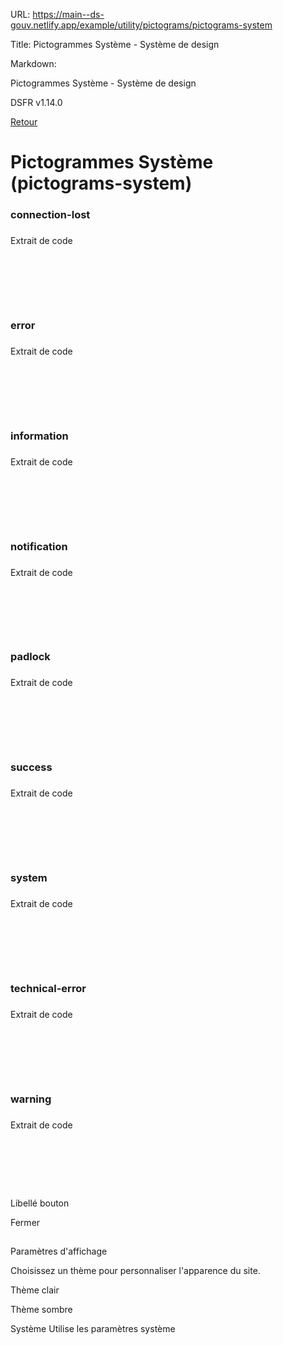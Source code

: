 URL:
https://main--ds-gouv.netlify.app/example/utility/pictograms/pictograms-system

Title:
Pictogrammes Système - Système de design

Markdown:

Pictogrammes Système - Système de design


DSFR v1.14.0


[Retour](../)


# Pictogrammes Système (pictograms-system)


### connection-lost


###
Extrait de code


<svg aria-hidden="true" class="fr-artwork" viewBox="0 0 80 80" width="80px" height="80px">
<use class="fr-artwork-decorative" href="../../../../dist/artwork/pictograms/system/connection-lost.svg#artwork-decorative"></use>
<use class="fr-artwork-minor" href="../../../../dist/artwork/pictograms/system/connection-lost.svg#artwork-minor"></use>
<use class="fr-artwork-major" href="../../../../dist/artwork/pictograms/system/connection-lost.svg#artwork-major"></use>
</svg>


### error


###
Extrait de code


<svg aria-hidden="true" class="fr-artwork" viewBox="0 0 80 80" width="80px" height="80px">
<use class="fr-artwork-decorative" href="../../../../dist/artwork/pictograms/system/error.svg#artwork-decorative"></use>
<use class="fr-artwork-minor" href="../../../../dist/artwork/pictograms/system/error.svg#artwork-minor"></use>
<use class="fr-artwork-major" href="../../../../dist/artwork/pictograms/system/error.svg#artwork-major"></use>
</svg>


### information


###
Extrait de code


<svg aria-hidden="true" class="fr-artwork" viewBox="0 0 80 80" width="80px" height="80px">
<use class="fr-artwork-decorative" href="../../../../dist/artwork/pictograms/system/information.svg#artwork-decorative"></use>
<use class="fr-artwork-minor" href="../../../../dist/artwork/pictograms/system/information.svg#artwork-minor"></use>
<use class="fr-artwork-major" href="../../../../dist/artwork/pictograms/system/information.svg#artwork-major"></use>
</svg>


### notification


###
Extrait de code


<svg aria-hidden="true" class="fr-artwork" viewBox="0 0 80 80" width="80px" height="80px">
<use class="fr-artwork-decorative" href="../../../../dist/artwork/pictograms/system/notification.svg#artwork-decorative"></use>
<use class="fr-artwork-minor" href="../../../../dist/artwork/pictograms/system/notification.svg#artwork-minor"></use>
<use class="fr-artwork-major" href="../../../../dist/artwork/pictograms/system/notification.svg#artwork-major"></use>
</svg>


### padlock


###
Extrait de code


<svg aria-hidden="true" class="fr-artwork" viewBox="0 0 80 80" width="80px" height="80px">
<use class="fr-artwork-decorative" href="../../../../dist/artwork/pictograms/system/padlock.svg#artwork-decorative"></use>
<use class="fr-artwork-minor" href="../../../../dist/artwork/pictograms/system/padlock.svg#artwork-minor"></use>
<use class="fr-artwork-major" href="../../../../dist/artwork/pictograms/system/padlock.svg#artwork-major"></use>
</svg>


### success


###
Extrait de code


<svg aria-hidden="true" class="fr-artwork" viewBox="0 0 80 80" width="80px" height="80px">
<use class="fr-artwork-decorative" href="../../../../dist/artwork/pictograms/system/success.svg#artwork-decorative"></use>
<use class="fr-artwork-minor" href="../../../../dist/artwork/pictograms/system/success.svg#artwork-minor"></use>
<use class="fr-artwork-major" href="../../../../dist/artwork/pictograms/system/success.svg#artwork-major"></use>
</svg>


### system


###
Extrait de code


<svg aria-hidden="true" class="fr-artwork" viewBox="0 0 80 80" width="80px" height="80px">
<use class="fr-artwork-decorative" href="../../../../dist/artwork/pictograms/system/system.svg#artwork-decorative"></use>
<use class="fr-artwork-minor" href="../../../../dist/artwork/pictograms/system/system.svg#artwork-minor"></use>
<use class="fr-artwork-major" href="../../../../dist/artwork/pictograms/system/system.svg#artwork-major"></use>
</svg>


### technical-error


###
Extrait de code


<svg aria-hidden="true" class="fr-artwork" viewBox="0 0 80 80" width="80px" height="80px">
<use class="fr-artwork-decorative" href="../../../../dist/artwork/pictograms/system/technical-error.svg#artwork-decorative"></use>
<use class="fr-artwork-minor" href="../../../../dist/artwork/pictograms/system/technical-error.svg#artwork-minor"></use>
<use class="fr-artwork-major" href="../../../../dist/artwork/pictograms/system/technical-error.svg#artwork-major"></use>
</svg>


### warning


###
Extrait de code


<svg aria-hidden="true" class="fr-artwork" viewBox="0 0 80 80" width="80px" height="80px">
<use class="fr-artwork-decorative" href="../../../../dist/artwork/pictograms/system/warning.svg#artwork-decorative"></use>
<use class="fr-artwork-minor" href="../../../../dist/artwork/pictograms/system/warning.svg#artwork-minor"></use>
<use class="fr-artwork-major" href="../../../../dist/artwork/pictograms/system/warning.svg#artwork-major"></use>
</svg>


Libellé bouton


Fermer


##
Paramètres d'affichage


Choisissez un thème pour personnaliser l'apparence du site.


Thème clair


Thème sombre


Système
Utilise les paramètres système
